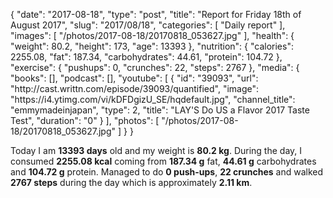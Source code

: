 {
    "date": "2017-08-18",
    "type": "post",
    "title": "Report for Friday 18th of August 2017",
    "slug": "2017\/08\/18",
    "categories": [
        "Daily report"
    ],
    "images": [
        "\/photos\/2017-08-18\/20170818_053627.jpg"
    ],
    "health": {
        "weight": 80.2,
        "height": 173,
        "age": 13393
    },
    "nutrition": {
        "calories": 2255.08,
        "fat": 187.34,
        "carbohydrates": 44.61,
        "protein": 104.72
    },
    "exercise": {
        "pushups": 0,
        "crunches": 22,
        "steps": 2767
    },
    "media": {
        "books": [],
        "podcast": [],
        "youtube": [
            {
                "id": "39093",
                "url": "http:\/\/cast.writtn.com\/episode\/39093\/quantified",
                "image": "https:\/\/i4.ytimg.com\/vi\/kDFDgizU_SE\/hqdefault.jpg",
                "channel_title": "emmymadeinjapan",
                "type": 2,
                "title": "LAY'S Do US a Flavor 2017 Taste Test",
                "duration": "0"
            }
        ],
        "photos": [
            "\/photos\/2017-08-18\/20170818_053627.jpg"
        ]
    }
}

Today I am <strong>13393 days</strong> old and my weight is <strong>80.2 kg</strong>. During the day, I consumed <strong>2255.08 kcal</strong> coming from <strong>187.34 g</strong> fat, <strong>44.61 g</strong> carbohydrates and <strong>104.72 g</strong> protein. Managed to do <strong>0 push-ups</strong>, <strong>22 crunches</strong> and walked <strong>2767 steps</strong> during the day which is approximately <strong>2.11 km</strong>.